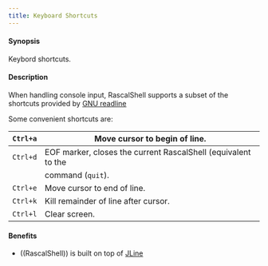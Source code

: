 ```yaml
---
title: Keyboard Shortcuts
---
```


#### Synopsis

Keybord shortcuts.

#### Description

When handling console input, RascalShell supports a subset of the shortcuts provided by
[GNU readline](https://en.wikipedia.org/wiki/GNU_Readline)

Some convenient shortcuts are:


| `Ctrl+a`  | Move cursor to begin of line. |
| --- | --- |
| `Ctrl+d`  | EOF marker, closes the current RascalShell (equivalent to the |
|           | command (`quit`). |
| `Ctrl+e`  | Move cursor to end of line. |
| `Ctrl+k`  | Kill remainder of line after cursor. |
| `Ctrl+l`  | Clear screen. |

#### Benefits

* ((RascalShell)) is built on top of [JLine](https://github.com/jline)
